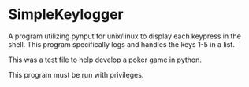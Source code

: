 # SimpleKeylogger
A program utilizing pynput for unix/linux to display each keypress in the shell. This program specifically logs and handles the keys 1-5 in a list.

This was a test file to help develop a poker game in python.

This program must be run with privileges.
